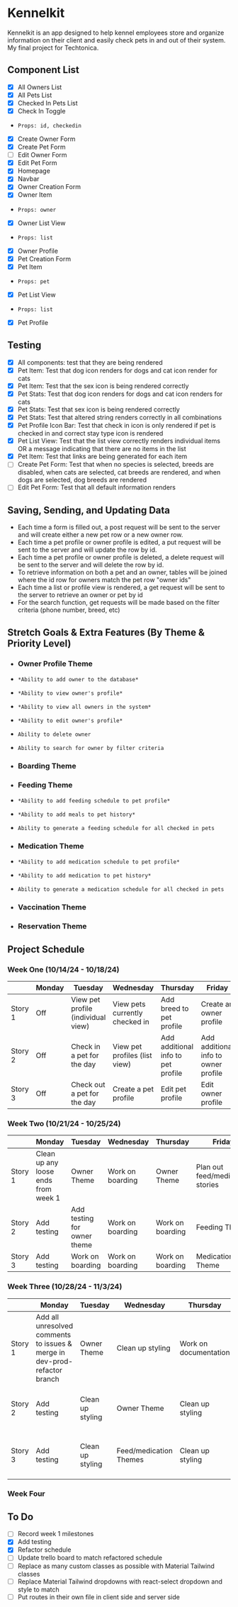 # Kennelkit

Kennelkit is an app designed to help kennel employees store and organize information on their client and easily check pets in and out of their system. My final project for Techtonica.

## Component List

- [x] All Owners List
- [x] All Pets List
- [x] Checked In Pets List
- [x] Check In Toggle
-     Props: id, checkedin
- [x] Create Owner Form
- [x] Create Pet Form
- [ ] Edit Owner Form
- [x] Edit Pet Form
- [x] Homepage
- [x] Navbar
- [x] Owner Creation Form
- [x] Owner Item
-     Props: owner
- [x] Owner List View
-     Props: list
- [x] Owner Profile
- [x] Pet Creation Form
- [x] Pet Item
-     Props: pet
- [x] Pet List View
-     Props: list
- [x] Pet Profile

## Testing

- [x] All components: test that they are being rendered
- [x] Pet Item: Test that dog icon renders for dogs and cat icon render for cats
- [x] Pet Item: Test that the sex icon is being rendered correctly
- [x] Pet Stats: Test that dog icon renders for dogs and cat icon renders for cats
- [x] Pet Stats: Test that sex icon is being rendered correctly
- [x] Pet Stats: Test that altered string renders correctly in all combinations
- [x] Pet Profile Icon Bar: Test that check in icon is only rendered if pet is checked in and correct stay type icon is rendered
- [x] Pet List View: Test that the list view correctly renders individual items OR a message indicating that there are no items in the list
- [x] Pet Item: Test that links are being generated for each item
- [ ] Create Pet Form: Test that when no species is selected, breeds are disabled, when cats are selected, cat breeds are rendered, and when dogs are selected, dog breeds are rendered
- [ ] Edit Pet Form: Test that all default information renders

## Saving, Sending, and Updating Data

- Each time a form is filled out, a post request will be sent to the server and will create either a new pet row or a new owner row.
- Each time a pet profile or owner profile is edited, a put request will be sent to the server and will update the row by id.
- Each time a pet profile or owner profile is deleted, a delete request will be sent to the server and will delete the row by id.
- To retrieve information on both a pet and an owner, tables will be joined where the id row for owners match the pet row "owner ids"
- Each time a list or profile view is rendered, a get request will be sent to the server to retrieve an owner or pet by id
- For the search function, get requests will be made based on the filter criteria (phone number, breed, etc)

## Stretch Goals & Extra Features (By Theme & Priority Level)

- ### Owner Profile Theme
-     *Ability to add owner to the database*
-     *Ability to view owner's profile*
-     *Ability to view all owners in the system*
-     *Ability to edit owner's profile*
-     Ability to delete owner
-     Ability to search for owner by filter criteria
- ### Boarding Theme
- ### Feeding Theme
-     *Ability to add feeding schedule to pet profile*
-     *Ability to add meals to pet history*
-     Ability to generate a feeding schedule for all checked in pets
- ### Medication Theme
-     *Ability to add medication schedule to pet profile*
-     *Ability to add medication to pet history*
-     Ability to generate a medication schedule for all checked in pets
- ### Vaccination Theme
- ### Reservation Theme

## Project Schedule

### Week One (10/14/24 - 10/18/24)

|         | Monday | Tuesday                            | Wednesday                      | Thursday                           | Friday                               |
| ------- | ------ | ---------------------------------- | ------------------------------ | ---------------------------------- | ------------------------------------ |
| Story 1 | Off    | View pet profile (individual view) | View pets currently checked in | Add breed to pet profile           | Create an owner profile              |
| Story 2 | Off    | Check in a pet for the day         | View pet profiles (list view)  | Add additional info to pet profile | Add additional info to owner profile |
| Story 3 | Off    | Check out a pet for the day        | Create a pet profile           | Edit pet profile                   | Edit owner profile                   |

### Week Two (10/21/24 - 10/25/24)

|         | Monday                              | Tuesday                     | Wednesday        | Thursday         | Friday                           |
| ------- | ----------------------------------- | --------------------------- | ---------------- | ---------------- | -------------------------------- |
| Story 1 | Clean up any loose ends from week 1 | Owner Theme                 | Work on boarding | Owner Theme      | Plan out feed/medication stories |
| Story 2 | Add testing                         | Add testing for owner theme | Work on boarding | Work on boarding | Feeding Theme                    |
| Story 3 | Add testing                         | Work on boarding            | Work on boarding | Work on boarding | Medication Theme                 |

### Week Three (10/28/24 - 11/3/24)

|         | Monday                                     | Tuesday          | Wednesday                           | Thursday              | Friday                              |
| ------- | ------------------------------------------ | ---------------- | ----------------------------------- | --------------------- | ----------------------------------- |
| Story 1 | Add all unresolved comments to issues & merge in dev-prod-refactor branch | Owner Theme | Clean up styling | Work on documentation | Go back & work on finishing touches |
| Story 2 | Add testing | Clean up styling | Owner Theme | Clean up styling | Go back & work on finishing touches |
| Story 3 | Add testing | Clean up styling | Feed/medication Themes | Clean up styling | Go back & work on finishing touches |

### Week Four

## To Do

- [ ] Record week 1 milestones
- [x] Add testing
- [x] Refactor schedule
- [ ] Update trello board to match refactored schedule
- [ ] Replace as many custom classes as possible with Material Tailwind classes
- [ ] Replace Material Tailwind dropdowns with react-select dropdown and style to match
- [ ] Put routes in their own file in client side and server side
